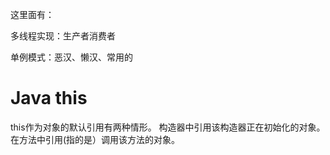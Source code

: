 这里面有：

多线程实现：生产者消费者

单例模式：恶汉、懒汉、常用的

# Java this
this作为对象的默认引用有两种情形。
构造器中引用该构造器正在初始化的对象。
在方法中引用(指的是）调用该方法的对象。